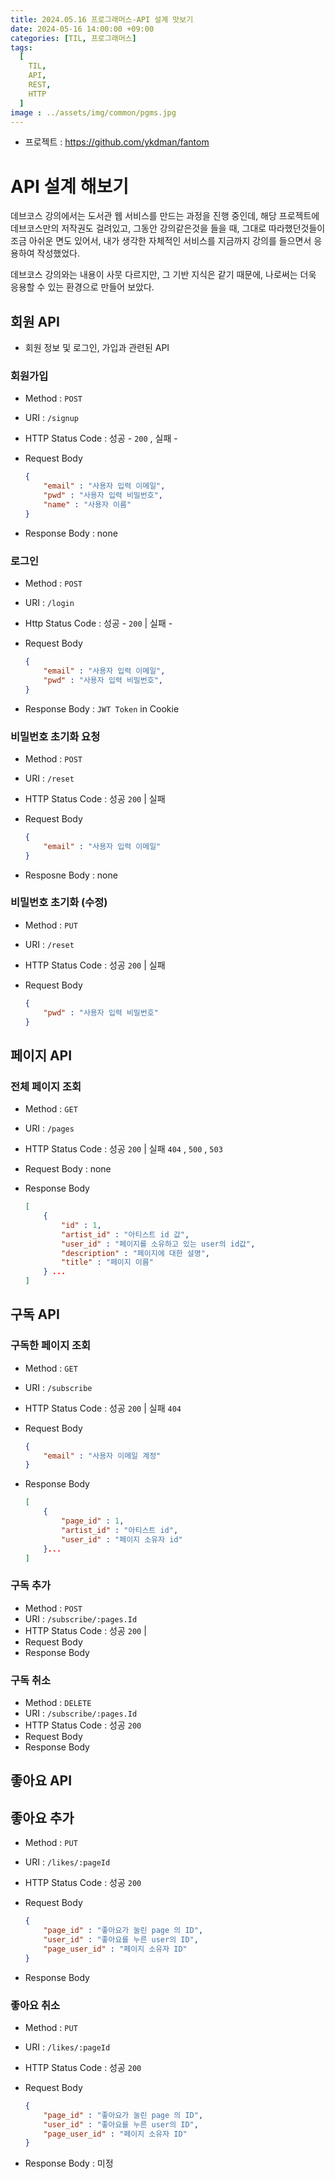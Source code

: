 ```yaml
---
title: 2024.05.16 프로그래머스-API 설계 맛보기
date: 2024-05-16 14:00:00 +09:00
categories: [TIL, 프로그래머스]
tags:
  [
    TIL,
    API,
    REST,
    HTTP
  ]
image : ../assets/img/common/pgms.jpg
---
```

- 프로젝트 : https://github.com/ykdman/fantom

# API 설계 해보기

데브코스 강의에서는 도서관 웹 서비스를 만드는 과정을 진행 중인데, 해당 프로젝트에 데브코스만의 저작권도 걸려있고, 그동안 강의같은것을 들을 때, 그대로 따라했던것들이 조금 아쉬운 면도 있어서, 내가 생각한 자체적인 서비스를 지금까지 강의를 들으면서 응용하여 작성했었다.

데브코스 강의와는 내용이 사뭇 다르지만, 그 기반 지식은 같기 때문에, 나로써는 더욱 응용할 수 있는 환경으로 만들어 보았다.

## 회원 API

- 회원 정보 및 로그인, 가입과 관련된 API

### 회원가입

- Method : `POST`
- URI : `/signup`
- HTTP Status Code : 성공 - `200` , 실패 -
- Request Body
    
    ```json
    {
    	"email" : "사용자 입력 이메일",
    	"pwd" : "사용자 입력 비밀번호",
    	"name" : "사용자 이름"
    }
    ```
    
- Response Body : none

### 로그인

- Method : `POST`
- URI : `/login`
- Http Status Code : 성공 - `200` | 실패 -
- Request Body
    
    ```json
    {
    	"email" : "사용자 입력 이메일",
    	"pwd" : "사용자 입력 비밀번호",
    }
    ```
    
- Response Body : `JWT Token` in Cookie

### 비밀번호 초기화 요청

- Method : `POST`
- URI : `/reset`
- HTTP Status Code : 성공 `200` | 실패
- Request Body
    
    ```json
    {
    	"email" : "사용자 입력 이메일"
    }
    ```
    
- Resposne Body : none

### 비밀번호 초기화 (수정)

- Method : `PUT`
- URI : `/reset`
- HTTP Status Code  : 성공 `200` | 실패
- Request Body
    
    ```json
    {
    	"pwd" : "사용자 입력 비밀번호"
    }
    ```
    

## 페이지 API

### 전체 페이지 조회

- Method : `GET`
- URI : `/pages`
- HTTP Status Code : 성공 `200` | 실패 `404` , `500` , `503`
- Request Body : none
- Response Body
    
    ```json
    [
    	{
    		"id" : 1,
    		"artist_id" : "아티스트 id 값",
    		"user_id" : "페이지를 소유하고 있는 user의 id값",
    		"description" : "페이지에 대한 설명",
    		"title" : "페이지 이름"
    	} ...
    ]
    ```
    

## 구독 API

### 구독한 페이지 조회

- Method : `GET`
- URI : `/subscribe`
- HTTP Status Code : 성공 `200` | 실패 `404`
- Request Body
    
    ```json
    {
    	"email" : "사용자 이메일 계정"
    }
    ```
    
- Response Body
    
    ```json
    [
    	{
    		"page_id" : 1,
    		"artist_id" : "아티스트 id",
    		"user_id" : "페이지 소유자 id"
    	}...
    ]
    ```
    

### 구독 추가

- Method : `POST`
- URI : `/subscribe/:pages.Id`
- HTTP Status Code : 성공 `200` |
- Request Body
- Response Body

### 구독 취소

- Method : `DELETE`
- URI : `/subscribe/:pages.Id`
- HTTP Status Code : 성공 `200`
- Request Body
- Response Body

## 좋아요 API

## 좋아요 추가

- Method : `PUT`
- URI : `/likes/:pageId`
- HTTP Status Code : 성공 `200`
- Request Body
    
    ```json
    {
    	"page_id" : "좋아요가 눌린 page 의 ID",
    	"user_id" : "좋아요를 누른 user의 ID",
    	"page_user_id" : "페이지 소유자 ID"
    }
    ```
    
- Response Body

### 좋아요 취소

- Method : `PUT`
- URI : `/likes/:pageId`
- HTTP Status Code : 성공 `200`
- Request Body
    
    ```json
    {
    	"page_id" : "좋아요가 눌린 page 의 ID",
    	"user_id" : "좋아요를 누른 user의 ID",
    	"page_user_id" : "페이지 소유자 ID"
    }
    ```
    
- Response Body : 미정